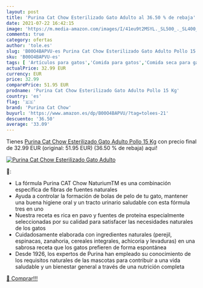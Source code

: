 ```yaml
---
layout: post
title: 'Purina Cat Chow Esterilizado Gato Adulto al 36.50 % de rebaja'
date: 2021-07-22 16:42:15
image: 'https://m.media-amazon.com/images/I/41eu9t2MSYL._SL500_._SL400_.jpg'
comments: true
category: ofertas
author: 'tole.es'
slug: 'B00O4BAPVU-es Purina Cat Chow Esterilizado Gato Adulto Pollo 15 Kg'
sku: 'B00O4BAPVU-es'
tags: [ 'Artículos para gatos','Comida para gatos','Comida seca para gatos','Productos para mascotas','purina','purina cat chow', ]
actualPrice: 32.99 EUR
currency: EUR
price: 32.99
comparePrice: 51.95 EUR
prodname: 'Purina Cat Chow Esterilizado Gato Adulto Pollo 15 Kg'
country: 'es'
flag: '🇪🇸'
brand: 'Purina Cat Chow'
buyurl: 'https://www.amazon.es/dp/B00O4BAPVU/?tag=tolees-21'
descuento: '36.50'
average: '33.09'
---
```


Tienes [Purina Cat Chow Esterilizado Gato Adulto Pollo 15 Kg](https://www.amazon.es/dp/B00O4BAPVU/?tag=tolees-21) con precio final de  32.99 EUR (original: 51.95 EUR) (36.50 %  de rebaja) aqui!

[![Purina Cat Chow Esterilizado Gato Adulto](https://m.media-amazon.com/images/I/41eu9t2MSYL._SL500_._SL400_.jpg)](https://www.amazon.es/dp/B00O4BAPVU/?tag=tolees-21)

🔎:

- La fórmula Purina CAT Chow NaturiumTM es una combinación específica de fibras de fuentes naturales
- Ayuda a controlar la formación de bolas de pelo de tu gato, mantener una buena higiene oral y un tracto urinario saludable con esta fórmula tres en uno
- Nuestra receta es rica en pavo y fuentes de proteína especialmente seleccionadas por su calidad para satisfacer las necesidades naturales de los gatos
- Cuidadosamente elaborada con ingredientes naturales (perejil, espinacas, zanahoria, cereales integrales, achicoria y levaduras) en una sabrosa receta que los gatos prefieren de forma espontánea
- Desde 1926, los expertos de Purina han empleado su conocimiento de los requisitos naturales de las mascotas para contribuir a una vida saludable y un bienestar general a través de una nutrición completa

[🛒 Comprar!!!](https://www.amazon.es/dp/B00O4BAPVU/?tag=tolees-21)
